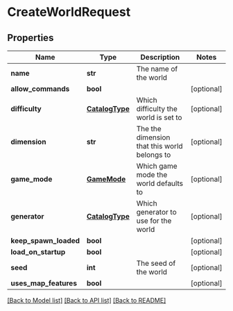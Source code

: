 # CreateWorldRequest

## Properties
Name | Type | Description | Notes
------------ | ------------- | ------------- | -------------
**name** | **str** | The name of the world | 
**allow_commands** | **bool** |  | [optional] 
**difficulty** | [**CatalogType**](CatalogType.md) | Which difficulty the world is set to | [optional] 
**dimension** | **str** | The the dimension that this world belongs to | [optional] 
**game_mode** | [**GameMode**](GameMode.md) | Which game mode the world defaults to | [optional] 
**generator** | [**CatalogType**](CatalogType.md) | Which generator to use for the world | [optional] 
**keep_spawn_loaded** | **bool** |  | [optional] 
**load_on_startup** | **bool** |  | [optional] 
**seed** | **int** | The seed of the world | [optional] 
**uses_map_features** | **bool** |  | [optional] 

[[Back to Model list]](../README.md#documentation-for-models) [[Back to API list]](../README.md#documentation-for-api-endpoints) [[Back to README]](../README.md)


